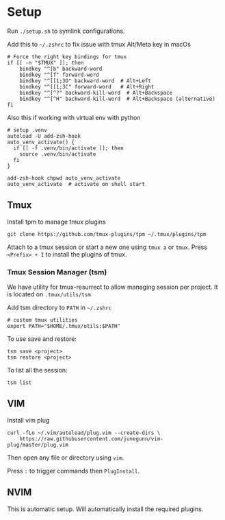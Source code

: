 # Setup
Run `./setup.sh` to symlink configurations.

Add this to `~/.zshrc` to fix issue with tmux Alt/Meta key in macOs

```
# Force the right key bindings for tmux
if [[ -n "$TMUX" ]]; then
    bindkey "^[b" backward-word
    bindkey "^[f" forward-word
    bindkey "^[[1;3D" backward-word  # Alt+Left
    bindkey "^[[1;3C" forward-word   # Alt+Right
    bindkey "^[^?" backward-kill-word  # Alt+Backspace
    bindkey "^[^H" backward-kill-word  # Alt+Backspace (alternative)
fi
```

Also this if working with virtual env with python
```
# setup .venv
autoload -U add-zsh-hook
auto_venv_activate() {
  if [[ -f .venv/bin/activate ]]; then
    source .venv/bin/activate
  fi
}

add-zsh-hook chpwd auto_venv_activate
auto_venv_activate  # activate on shell start
```

## Tmux

Install tpm to manage tmux plugins
```
git clone https://github.com/tmux-plugins/tpm ~/.tmux/plugins/tpm
```

Attach to a tmux session or start a new one using `tmux a` or `tmux`. Press `<Prefix> + I` to install the plugins of tmux.

### Tmux Session Manager (tsm)
We have utility for tmux-resurrect to allow managing session per project. It is located on `.tmux/utils/tsm`

Add tsm directory to `PATH` in `~/.zshrc`

```
# custom tmux utilities 
export PATH="$HOME/.tmux/utils:$PATH"
```

To use save and restore:
```
tsm save <project>
tsm restore <project>
```

To list all the session:
```
tsm list
```

## VIM

Install vim plug
```
curl -fLo ~/.vim/autoload/plug.vim --create-dirs \
    https://raw.githubusercontent.com/junegunn/vim-plug/master/plug.vim
```

Then open any file or directory using `vim`.

Press `:` to trigger commands then `PlugInstall`.

## NVIM
This is automatic setup. Will automatically install the required plugins.

